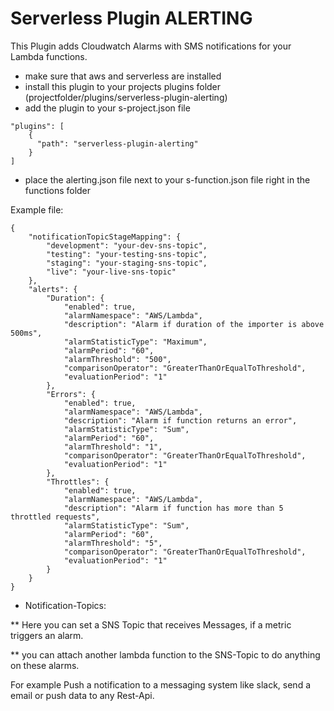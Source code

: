 Serverless Plugin ALERTING
==========================

This Plugin adds Cloudwatch Alarms with SMS notifications for your Lambda functions.

* make sure that aws and serverless are installed
* install this plugin to your projects plugins folder (projectfolder/plugins/serverless-plugin-alerting)
* add the plugin to your s-project.json file
```
"plugins": [
    {
      "path": "serverless-plugin-alerting"
    }
]
```
* place the alerting.json file next to your s-function.json file right in the functions folder

Example file:
```
{
    "notificationTopicStageMapping": {
        "development": "your-dev-sns-topic",
        "testing": "your-testing-sns-topic",
        "staging": "your-staging-sns-topic",
        "live": "your-live-sns-topic"
    },
    "alerts": {
        "Duration": {
            "enabled": true,
            "alarmNamespace": "AWS/Lambda",
            "description": "Alarm if duration of the importer is above 500ms",
            "alarmStatisticType": "Maximum",
            "alarmPeriod": "60",
            "alarmThreshold": "500",
            "comparisonOperator": "GreaterThanOrEqualToThreshold",
            "evaluationPeriod": "1"
        },
        "Errors": {
            "enabled": true,
            "alarmNamespace": "AWS/Lambda",
            "description": "Alarm if function returns an error",
            "alarmStatisticType": "Sum",
            "alarmPeriod": "60",
            "alarmThreshold": "1",
            "comparisonOperator": "GreaterThanOrEqualToThreshold",
            "evaluationPeriod": "1"
        },
        "Throttles": {
            "enabled": true,
            "alarmNamespace": "AWS/Lambda",
            "description": "Alarm if function has more than 5 throttled requests",
            "alarmStatisticType": "Sum",
            "alarmPeriod": "60",
            "alarmThreshold": "5",
            "comparisonOperator": "GreaterThanOrEqualToThreshold",
            "evaluationPeriod": "1"
        }
    }
}

```
* Notification-Topics:

** Here you can set a SNS Topic that receives Messages, if a metric triggers an alarm.

** you can attach another lambda function to the SNS-Topic to do anything on these alarms.

For example Push a notification to a messaging system like slack, send a email or push data to any Rest-Api.
